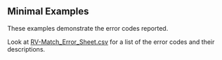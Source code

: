## Minimal Examples

These examples demonstrate the error codes reported. 

Look at [RV-Match_Error_Sheet.csv](RV-Match_Error_Sheet.csv) for a list of the error codes and their descriptions.

